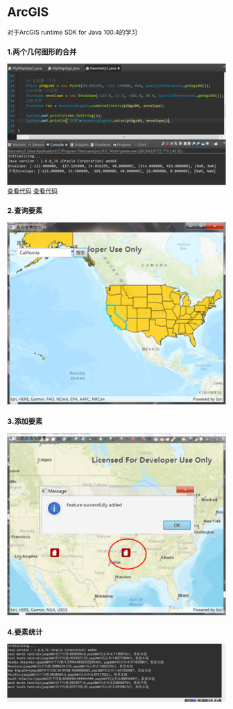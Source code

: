# ArcGIS
对于ArcGIS runtime SDK for Java 100.4的学习
</br>
### 1.两个几何图形的合并
![Image text](https://raw.githubusercontent.com/CaiPeichun/ArcGIS/master/Geomentory%E5%90%88%E5%B9%B6.png)
[查看代码](ArcGIS/src/main/java/samples/featurelayers/feature_layer_query/AddFeaturesSample.java)
[查看代码](https://github.com/CaiPeichun/ArcGIS/blob/master/src/main/java/samples/featurelayers/feature_layer_query/AddFeaturesSample.java)
</br>
### 2.查询要素
![Image text](https://raw.githubusercontent.com/CaiPeichun/ArcGIS/master/%E6%9F%A5%E8%AF%A2%E8%A6%81%E7%B4%A0.png)
</br>
### 3.添加要素
![Image text](https://raw.githubusercontent.com/CaiPeichun/ArcGIS/master/%E6%B7%BB%E5%8A%A0%E8%A6%81%E7%B4%A0.png)
</br>
### 4.要素统计
![Image text](https://raw.githubusercontent.com/CaiPeichun/ArcGIS/master/%E8%A6%81%E7%B4%A0%E7%BB%9F%E8%AE%A1.png)

